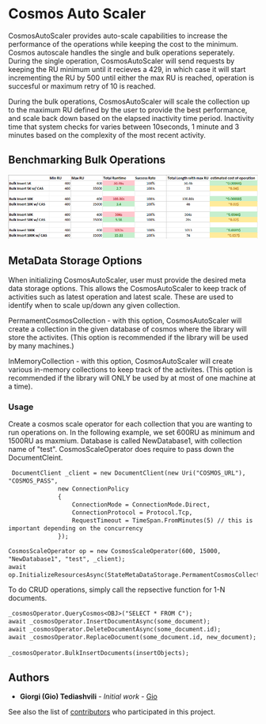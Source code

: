 # Cosmos Auto Scaler

CosmosAutoScaler provides auto-scale capabilities to increase the performance of the operations while keeping the cost to the minimum. Cosmos autoscale handles the single and bulk operations seperately. During the single operation, CosmosAutoScaler will send requests by keeping the RU minimum until it recieves a 429, in which case it will start incrementing the RU by 500 until either the max RU is reached, operation is succesful or maximum retry of 10 is reached.

During the bulk operations, CosmosAutoScaler will scale the collection up to the maximum RU defined by the user to provide the best performance, and scale back down based on the elapsed inactivity time period. Inactivity time that system checks for varies between 10seconds, 1 minute and 3 minutes based on the complexity of the most recent activity. 


## Benchmarking Bulk Operations
![CosmosAutoScaler Benchmarking](https://github.com/giorgited/CosmosScale/blob/dev/Benchmarking.PNG)

## MetaData Storage Options
When initializing CosmosAutoScaler, user must provide the desired meta data storage options. This allows the CosmosAutoScaler to keep track of activities such as latest operation and latest scale. These are used to identify when to scale up/down any given collection.

PermamentCosmosCollection - with this option, CosmosAutoScaler will create a collection in the given database of cosmos where the library will store the activites. (This option is recommended if the library will be used by many machines.)

InMemoryCollection - with this option, CosmosAutoScaler will create various in-memory collections to keep track of the activites. (This option is recommended if the library will ONLY be used by at most of one machine at a time).

### Usage

Create a cosmos scale operator for each collection that you are wanting to run operations on. In the following example, we set 600RU as minimum and 1500RU as maxmium. Database is called NewDatabase1, 
with collection name of "test". CosmosScaleOperator does require to pass down the DocumentCleint.


```
 DocumentClient _client = new DocumentClient(new Uri("COSMOS_URL"), "COSMOS_PASS",
              new ConnectionPolicy
              {
                  ConnectionMode = ConnectionMode.Direct,
                  ConnectionProtocol = Protocol.Tcp,
                  RequestTimeout = TimeSpan.FromMinutes(5) // this is important depending on the concurrency 
              });
```

```
CosmosScaleOperator op = new CosmosScaleOperator(600, 15000, "NewDatabase1", "test", _client);  
await op.InitializeResourcesAsync(StateMetaDataStorage.PermamentCosmosCollection);  
```


To do CRUD operations, simply call the repsective function for 1-N documents.
```
_cosmosOperator.QueryCosmos<OBJ>("SELECT * FROM C");
await _cosmosOperator.InsertDocumentAsync(some_document);
await _cosmosOperator.DeleteDocumentAsync(some_document.id);
await _cosmosOperator.ReplaceDocument(some_document.id, new_document);

_cosmosOperator.BulkInsertDocuments(insertObjects);

```

## Authors

* **Giorgi (Gio) Tediashvili** - *Initial work* - [Gio](https://github.com/giorgited)

See also the list of [contributors](https://github.com/giorgited/CosmosScale/contributors) who participated in this project.


